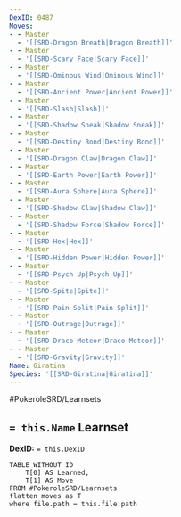 ```yaml
---
DexID: 0487
Moves:
- - Master
  - '[[SRD-Dragon Breath|Dragon Breath]]'
- - Master
  - '[[SRD-Scary Face|Scary Face]]'
- - Master
  - '[[SRD-Ominous Wind|Ominous Wind]]'
- - Master
  - '[[SRD-Ancient Power|Ancient Power]]'
- - Master
  - '[[SRD-Slash|Slash]]'
- - Master
  - '[[SRD-Shadow Sneak|Shadow Sneak]]'
- - Master
  - '[[SRD-Destiny Bond|Destiny Bond]]'
- - Master
  - '[[SRD-Dragon Claw|Dragon Claw]]'
- - Master
  - '[[SRD-Earth Power|Earth Power]]'
- - Master
  - '[[SRD-Aura Sphere|Aura Sphere]]'
- - Master
  - '[[SRD-Shadow Claw|Shadow Claw]]'
- - Master
  - '[[SRD-Shadow Force|Shadow Force]]'
- - Master
  - '[[SRD-Hex|Hex]]'
- - Master
  - '[[SRD-Hidden Power|Hidden Power]]'
- - Master
  - '[[SRD-Psych Up|Psych Up]]'
- - Master
  - '[[SRD-Spite|Spite]]'
- - Master
  - '[[SRD-Pain Split|Pain Split]]'
- - Master
  - '[[SRD-Outrage|Outrage]]'
- - Master
  - '[[SRD-Draco Meteor|Draco Meteor]]'
- - Master
  - '[[SRD-Gravity|Gravity]]'
Name: Giratina
Species: '[[SRD-Giratina|Giratina]]'
---
```


#PokeroleSRD/Learnsets

## `= this.Name` Learnset

**DexID:** `= this.DexID`

```dataview
TABLE WITHOUT ID
    T[0] AS Learned,
    T[1] AS Move
FROM #PokeroleSRD/Learnsets
flatten moves as T
where file.path = this.file.path
```

